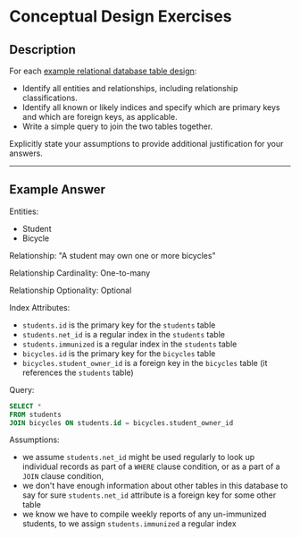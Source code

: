 # Conceptual Design Exercises

## Description

For each [example relational database table design](/resources/database-design/physical-design/examples):

  + Identify all entities and relationships, including relationship classifications.
  + Identify all known or likely indices and specify which are primary keys and which are foreign keys, as applicable.
  + Write a simple query to join the two tables together.

Explicitly state your assumptions to provide additional justification for your answers.

<hr>

## Example Answer

Entities:
 + Student
 + Bicycle

Relationship: "A student may own one or more bicycles"

Relationship Cardinality: One-to-many

Relationship Optionality: Optional

Index Attributes:
 + `students.id` is the primary key for the `students` table
 + `students.net_id` is a regular index in the `students` table
 + `students.immunized` is a regular index in the `students` table
 + `bicycles.id` is the primary key for the `bicycles` table
 + `bicycles.student_owner_id` is a foreign key in the `bicycles` table (it references the `students` table)

Query:

```` sql
SELECT *
FROM students
JOIN bicycles ON students.id = bicycles.student_owner_id
````

Assumptions:

 + we assume `students.net_id` might be used regularly to look up individual records as part of a `WHERE` clause condition, or as a part of a `JOIN` clause condition,
 + we don't have enough information about other tables in this database to say for sure `students.net_id` attribute is a foreign key for some other table
 + we know we have to compile weekly reports of any un-immunized students, to we assign `students.immunized` a regular index
